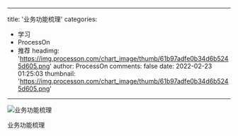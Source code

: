 
---
title: '业务功能梳理'
categories: 
 - 学习
 - ProcessOn
 - 推荐
headimg: 'https://img.processon.com/chart_image/thumb/61b97adfe0b34d6b5245d605.png'
author: ProcessOn
comments: false
date: 2022-02-23 01:25:03
thumbnail: 'https://img.processon.com/chart_image/thumb/61b97adfe0b34d6b5245d605.png'
---

<div>   
<img class="thumb" alt="业务功能梳理" src="https://img.processon.com/chart_image/thumb/61b97adfe0b34d6b5245d605.png" referrerpolicy="no-referrer">
<p>业务功能梳理</p>  
</div>
            